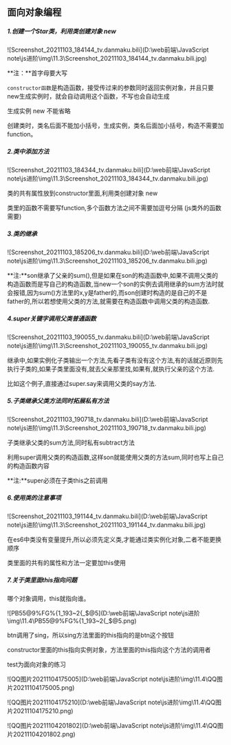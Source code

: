 ## 面向对象编程

##### **1.创建一个Star类，利用类创建对象 new**

![Screenshot_20211103_184144_tv.danmaku.bili](D:\web前端\JavaScript note\js进阶\img\11.3\Screenshot_20211103_184144_tv.danmaku.bili.jpg)

**注：**首字母要大写

`constructor函数`是构造函数，接受传过来的参数同时返回实例对象，并且只要new生成实例时，就会自动调用这个函数，不写也会自动生成

生成实例 new 不能省略

创建类时，类名后面不能加小括号，生成实例，类名后面加小括号，构造不需要加function。

##### **2.类中添加方法**



![Screenshot_20211103_184344_tv.danmaku.bili](D:\web前端\JavaScript note\js进阶\img\11.3\Screenshot_20211103_184344_tv.danmaku.bili.jpg)

类的共有属性放到constructor里面,利用类创建对象 new

类里的函数不需要写function,多个函数方法之间不需要加逗号分隔 (js类外的函数需要)

##### **3.类的继承**

![Screenshot_20211103_185206_tv.danmaku.bili](D:\web前端\JavaScript note\js进阶\img\11.3\Screenshot_20211103_185206_tv.danmaku.bili.jpg)

**注:**son继承了父亲的sum(),但是如果在son的构造函数中,如果不调用父类的构造函数而是写自己的构造函数,当new一个son的实例去调用继承的sum方法时就会报错,因为sum()方法里的x,y是father的,而son创建时构造的是自己的不是father的,所以若想使用父类的方法,就需要在构造函数中调用父类的构造函数.

##### **4.super关键字调用父类普通函数**

![Screenshot_20211103_190055_tv.danmaku.bili](D:\web前端\JavaScript note\js进阶\img\11.3\Screenshot_20211103_190055_tv.danmaku.bili.jpg)

继承中,如果实例化子类输出一个方法,先看子类有没有这个方法,有的话就近原则先执行子类的,如果子类里面没有,就去父亲那里找,如果有,就执行父亲的这个方法.

比如这个例子,直接通过super.say来调用父类的say方法.

##### **5.子类继承父类方法同时拓展私有方法**

![Screenshot_20211103_190718_tv.danmaku.bili](D:\web前端\JavaScript note\js进阶\img\11.3\Screenshot_20211103_190718_tv.danmaku.bili.jpg)

子类继承父类的sum方法,同时私有subtract方法

利用super调用父类的构造函数,这样son就能使用父类的方法sum,同时也写上自己的构造函数内容

**注:**super必须在子类this之前调用

##### **6.使用类的注意事项**

![Screenshot_20211103_191144_tv.danmaku.bili](D:\web前端\JavaScript note\js进阶\img\11.3\Screenshot_20211103_191144_tv.danmaku.bili.jpg)

在es6中类没有变量提升,所以必须先定义类,才能通过类实例化对象,二者不能更换顺序

类里面的共有的属性和方法一定要加this使用

##### 7.关于类里面this指向问题

哪个对象调用，this就指向谁。

![PB55@9%FG%{1_193~2{_$@5](D:\web前端\JavaScript note\js进阶\img\11.4\PB55@9%FG%{1_193~2{_$@5.png)

btn调用了sing，所以sing方法里面的this指向的是btn这个按钮

constructor里面的this指向实例对象，方法里面的this指向这个方法的调用者

test为面向对象的练习

![QQ图片20211104175005](D:\web前端\JavaScript note\js进阶\img\11.4\QQ图片20211104175005.png)

![QQ图片20211104175210](D:\web前端\JavaScript note\js进阶\img\11.4\QQ图片20211104175210.png)



![QQ图片20211104201802](D:\web前端\JavaScript note\js进阶\img\11.4\QQ图片20211104201802.png)